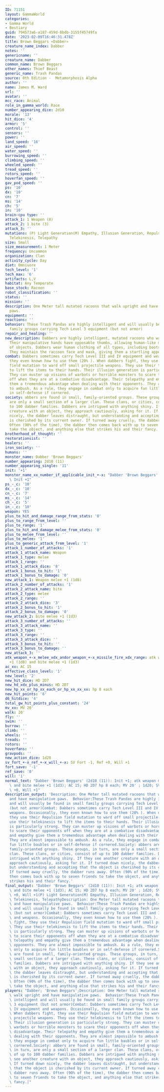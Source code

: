 ```yaml
---
ID: 71151
layout: GammaWorld
categories:
- Gamma World
- Bestiary
guid: 794573a6-a187-459d-8bdb-3155f45749fa
date: '2023-02-09T16:46:31.478Z'
title: Brown Beggars «Dabber»
creature_name_index: Dabber
notes: ''
genericname: ''
creature_name: Dabber
common_name: Brown Beggars
other_names: Thief Beast
generic_name: Trash Pandas
source: 0th Edition -  Metamorphosis Alpha
author: ''
name: James M. Ward
url: ''
avatar: ''
mcc_race: Animal
role_in_gamma_world: Race
number_appearing_dice: 2d10
morale: '13'
hit_dice: '4'
armor: '5'
control: ''
sensors: ''
power: ''
land_speed: '16'
air_speed: ''
water_speed: ''
burrowing_speed: ''
climbing_speed: ''
wheeled_speed: ''
tread_speed: ''
rotors_speed: ''
hoverfan_speed: ''
gav_pod_speed: ''
ps: '10'
dx: '10'
cn: '7'
ms: '14'
ch: '5'
in: '10'
brain-cpu type: ''
attack_1: 1 Weapon (8)
attack_2: 1 bite (3)
attack_3: ''
mutations: (P) Light Generation(M) Empathy, Illusion Generation, Repulsion Field,
  Telekinesis, Telepathy
size: Small
size_measurement: 1 Meter
frequency: Uncommon
organization: Clan
activity_cycle: Day
diet: Omnivore
tech_level: '1'
tech_max: '6'
artifacts: L,V
habitat: Any Temperate
base_stock: Racoon
robot_classification: ''
status: ''
mission: ''
description: One Meter tall mutated racoons that walk upright and have manipulative
  paws.
equipment: ''
reactions: ''
behavior: These Trash Pandas are highly intelligent and will usually be found in small
  family groups carrying Tech Level 3 equipment (but not armor)
repair_and_healing: ''
new_description: Dabbers are highly intelligent, mutated racoons who walk upright.
  Their manipulative hands have opposable thumbs, allowing human-like manipulation
  of objects. Dabbers wear human clothing of all types, including boots and shoes.
  They maintain the raccoon face and mask, giving them a startling appearance.
combat: Dabbers sometimes carry Tech Level III and IV equipment and weapons. Occasionally,
  they even known how to use them (20% ). When dabbers fight, they use their Repulsion
  field mutation to ward off small projectile weapons. They use their telekinesis
  to lift the items to their hands. Their illusion generation is particularly strong.
  They can muster up visions of warbots or horrible monsters to scare their opponents
  off when they are at a combative disadvantage. Their telepathy and empathy give
  them a tremendous advantage when dealing with their opponents. They are almost impossible
  to ambush. As a rule, they engage in combat only to acquire fun little baubles or
  in self-defense if cornered.
society: abbers are found in small, family-oriented groups. These groups, in turn,
  are only a small section of a larger clan. These clans, or cities, consist of up
  to 100 dabber families. Dabbers are intrigued with anything shiny. If they see another
  creature with an object, they approach cautiously, asking for it. If turned down
  nicely, the dabber leaves distraught, but understanding and accepting that the object
  is cherished by its current owner. If turned away cruelly, the dabber runs away.
  Often (90% of the time), the dabber then comes back with up to seven friends to
  take the object, and anything else that strikes his and their fancy.
brotherhood_of_thought: ''
restorationsist: ''
healers: ''
iron_society: ''
humans: ''
monster_name: Dabber 'Brown Beggars'
number_appearing: 2d10 (11)
number_appearing_single: '11'
init: '+1'
monster_name_xx_number_if_applicable_init_+-x: "Dabber 'Brown Beggars' (2d10 (11)):\
  \ Init +1"
ps_-_c: '10'
dx_-_c: '10'
cn_-_c: '7'
ms_-_c: '14'
ch_-_c: '5'
in_-_c: '10'
weapon: YES
plus_to_hit_and_damage_range_from_stats: '0'
plus_to_range_from_level: ''
plus_to_range: '1'
plus_to_hit_and_damage_melee_from_stats: '0'
plus_to_melee_from_level: ''
plus_to_melee: '1'
plus_to_generic_attack_from_level: '1'
attack_1_number_of_attacks: '1'
attack_1_attack_name: Weapon
attack_1_type: melee
attack_1_range: ''
attack_1_attack_dice: '8'
attack_1_bonus_to_hit: '1'
attack_1_bonus_to_damage: '0'
new_attack_1: Weapon melee +1 (1d8)
attack_2_number_of_attacks: '1'
attack_2_attack_name: bite
attack_2_type: melee
attack_2_range: ''
attack_2_attack_dice: '3'
attack_2_bonus_to_hit: '1'
attack_2_bonus_to_damage: '0'
new_attack_2: bite melee +1 (1d3)
attack_3_number_of_attacks: ''
attack_3_attack_name: ''
attack_3_type: ''
attack_3_range: ''
attack_3_attack_dice: ''
attack_3_bonus_to_hit: ''
attack_3_bonus_to_damage: ''
new_attack_3: ''
atk_weapon_+-x_melee_xdx_andor_weapon_+-x_missile_fire_xdx_range: atk weapon melee
  +1 (1d8) and bite melee +1 (1d3)
ac_xx: AC 15
effective_class_level: '1'
new_level: '2'
new_hit_dice: HD 2D7
new_hd_xdx_plus_minus: HD 2D7
new_hp_xx_or_hp_xx_each_or_hp_xx_xx_xx: hp 8 each
new_hit_points: '8'
d6_hitdice: '4'
total_gw_hit_points_plus_constant: '24'
mv_xx: MV 20'
walk: 20'
fly: ''
swim: ''
burrow: ''
climb: ''
wheels: ''
treads: ''
rotors: ''
hoverfans: ''
gravpods: ''
new_action_dice: 1d20
sv_fort_+-x_ref_+-x_will_+-x: SV Fort -1, Ref +0, Will +1
fort_save: '-1'
ref_save: '0'
will: '1'
normal_text: "Dabber 'Brown Beggars' (2d10 (11)): Init +1; atk weapon melee +1 (1d8)\
  \ and bite melee +1 (1d3); AC 15; HD 2D7 hp 8 each; MV 20' ; 1d20; SV Fort -1, Ref\
  \ +0, Will +1"
description_output: 'Description: One Meter tall mutated racoons that walk upright
  and have manipulative paws.  Behavior:These Trash Pandas are highly intelligent
  and will usually be found in small family groups carrying Tech Level 3 equipment
  (but not armor)Combat: Dabbers sometimes carry Tech Level III and IV equipment and
  weapons. Occasionally, they even known how to use them (20% ). When dabbers fight,
  they use their Repulsion field mutation to ward off small projectile weapons. They
  use their telekinesis to lift the items to their hands. Their illusion generation
  is particularly strong. They can muster up visions of warbots or horrible monsters
  to scare their opponents off when they are at a combative disadvantage. Their telepathy
  and empathy give them a tremendous advantage when dealing with their opponents.
  They are almost impossible to ambush. As a rule, they engage in combat only to acquire
  fun little baubles or in self-defense if cornered.Society: abbers are found in small,
  family-oriented groups. These groups, in turn, are only a small section of a larger
  clan. These clans, or cities, consist of up to 100 dabber families. Dabbers are
  intrigued with anything shiny. If they see another creature with an object, they
  approach cautiously, asking for it. If turned down nicely, the dabber leaves distraught,
  but understanding and accepting that the object is cherished by its current owner.
  If turned away cruelly, the dabber runs away. Often (90% of the time), the dabber
  then comes back with up to seven friends to take the object, and anything else that
  strikes his and their fancy.'
final_output: "Dabber 'Brown Beggars' (2d10 (11)): Init +1; atk weapon melee +1 (1d8)\
  \ and bite melee +1 (1d3); AC 15; HD 2D7 hp 8 each; MV 20' ; 1d20; SV Fort -1, Ref\
  \ +0, Will +1(P) Light Generation(M) Empathy, Illusion Generation, Repulsion Field,\
  \ Telekinesis, TelepathyDescription: One Meter tall mutated racoons that walk upright\
  \ and have manipulative paws.  Behavior:These Trash Pandas are highly intelligent\
  \ and will usually be found in small family groups carrying Tech Level 3 equipment\
  \ (but not armor)Combat: Dabbers sometimes carry Tech Level III and IV equipment\
  \ and weapons. Occasionally, they even known how to use them (20% ). When dabbers\
  \ fight, they use their Repulsion field mutation to ward off small projectile weapons.\
  \ They use their telekinesis to lift the items to their hands. Their illusion generation\
  \ is particularly strong. They can muster up visions of warbots or horrible monsters\
  \ to scare their opponents off when they are at a combative disadvantage. Their\
  \ telepathy and empathy give them a tremendous advantage when dealing with their\
  \ opponents. They are almost impossible to ambush. As a rule, they engage in combat\
  \ only to acquire fun little baubles or in self-defense if cornered.Society: abbers\
  \ are found in small, family-oriented groups. These groups, in turn, are only a\
  \ small section of a larger clan. These clans, or cities, consist of up to 100 dabber\
  \ families. Dabbers are intrigued with anything shiny. If they see another creature\
  \ with an object, they approach cautiously, asking for it. If turned down nicely,\
  \ the dabber leaves distraught, but understanding and accepting that the object\
  \ is cherished by its current owner. If turned away cruelly, the dabber runs away.\
  \ Often (90% of the time), the dabber then comes back with up to seven friends to\
  \ take the object, and anything else that strikes his and their fancy."
players: "Dabber; 'Brown Beggars';Description: One Meter tall mutated racoons that\
  \ walk upright and have manipulative paws.  Behavior:These Trash Pandas are highly\
  \ intelligent and will usually be found in small family groups carrying Tech Level\
  \ 3 equipment (but not armor)Combat: Dabbers sometimes carry Tech Level III and\
  \ IV equipment and weapons. Occasionally, they even known how to use them (20% ).\
  \ When dabbers fight, they use their Repulsion field mutation to ward off small\
  \ projectile weapons. They use their telekinesis to lift the items to their hands.\
  \ Their illusion generation is particularly strong. They can muster up visions of\
  \ warbots or horrible monsters to scare their opponents off when they are at a combative\
  \ disadvantage. Their telepathy and empathy give them a tremendous advantage when\
  \ dealing with their opponents. They are almost impossible to ambush. As a rule,\
  \ they engage in combat only to acquire fun little baubles or in self-defense if\
  \ cornered.Society: abbers are found in small, family-oriented groups. These groups,\
  \ in turn, are only a small section of a larger clan. These clans, or cities, consist\
  \ of up to 100 dabber families. Dabbers are intrigued with anything shiny. If they\
  \ see another creature with an object, they approach cautiously, asking for it.\
  \ If turned down nicely, the dabber leaves distraught, but understanding and accepting\
  \ that the object is cherished by its current owner. If turned away cruelly, the\
  \ dabber runs away. Often (90% of the time), the dabber then comes back with up\
  \ to seven friends to take the object, and anything else that strikes his and their\
  \ fancy.|"
---
```

</br>